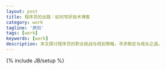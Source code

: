```yaml
---
layout: post
title: 程序员的出路：如何写好技术博客
category: work
tagline: '原创'
tags: [work]
keywords: [work]
description: 本文探讨程序员的职业挑战与规划策略，寻求稳定与成长之道。
---
```


{% include JB/setup %}

